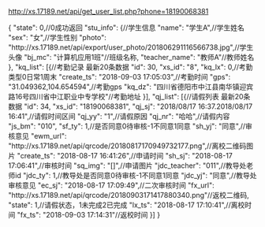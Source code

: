 http://xs.17189.net/api/get_user_list.php?phone=18190068381

{
	"state": 0,//0成功返回
	"stu_info": {//学生信息
		"name": "学生A",//学生姓名
		"sex": "女",//学生性别
		"photo": "http:\/\/xs.17189.net\/api\/export\/user_photo\/201806291116566738.jpg",//学生头像
		"bj_mc": "计算机应用1班"//班级名称,
        "teacher_name": "教师A"//教师姓名
	},
	"kq_list": [{//考勤记录 最新20条数据
		"id": 30,
		"xs_id": "8",
		"kq_lx": 0,//考勤类型0日常1周末
		"create_ts": "2018-09-03 17:05:03",//考勤时间
		"gps": "31.049362,104.654594",//考勤gps
		"kq_dz": "四川省德阳市中江县南华镇迎宾路16号四川省中江职业中专学校"//考勤地址
	}],
	"qj_list": [{//请假列表 最新20条数据
		"id": 34,
		"xs_id": "18190068381",
		"qj_sj": "2018\/08\/17 16:37.2018\/08\/17 16:41",//请假时间区间
		"qj_yy": "1",//请假原因
		"qj_nr": "哈哈",//请假内容
		"js_bm": "010",
		"sf_ty": 1,//是否同意0待审核-1不同意1同意
		"sh_yj": "同意",//审核意见
		"ewm_url": "http:\/\/xs.17189.net\/api\/qrcode\/20180817170949732177.png",//离校二维码图片
		"create_ts": "2018-08-17 16:41:26",//申请时间
		"sh_sj": "2018-08-17 17:06:41",//审核时间
		"sq_img": "[]",//申请图片
		"jdc_teacher": "011",//教导处老师id
		"jdc_ty": 1,//教导处是否同意0待审核-1不同意1同意
		"jdc_yj": "同意",//教导处审核意见
		"ec_sj": "2018-08-17 17:09:49",//二次审核时间
		"fx_url": "http:\/\/xs.17189.net\/api\/qrcode\/20180903171417880340.png"//返校二维码,
		"state": 1,//请假状态，1未完成2已完成
        "lx_ts": "2018-08-17 17:10:41",//离校时间
        "fx_ts": "2018-09-03 17:14:31"//返校时间
	}]
}